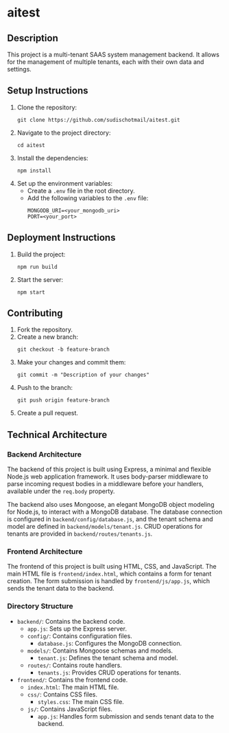 # aitest

## Description
This project is a multi-tenant SAAS system management backend. It allows for the management of multiple tenants, each with their own data and settings.

## Setup Instructions
1. Clone the repository:
   ```
   git clone https://github.com/sudischotmail/aitest.git
   ```
2. Navigate to the project directory:
   ```
   cd aitest
   ```
3. Install the dependencies:
   ```
   npm install
   ```
4. Set up the environment variables:
   - Create a `.env` file in the root directory.
   - Add the following variables to the `.env` file:
     ```
     MONGODB_URI=<your_mongodb_uri>
     PORT=<your_port>
     ```

## Deployment Instructions
1. Build the project:
   ```
   npm run build
   ```
2. Start the server:
   ```
   npm start
   ```

## Contributing
1. Fork the repository.
2. Create a new branch:
   ```
   git checkout -b feature-branch
   ```
3. Make your changes and commit them:
   ```
   git commit -m "Description of your changes"
   ```
4. Push to the branch:
   ```
   git push origin feature-branch
   ```
5. Create a pull request.

## Technical Architecture

### Backend Architecture
The backend of this project is built using Express, a minimal and flexible Node.js web application framework. It uses body-parser middleware to parse incoming request bodies in a middleware before your handlers, available under the `req.body` property.

The backend also uses Mongoose, an elegant MongoDB object modeling for Node.js, to interact with a MongoDB database. The database connection is configured in `backend/config/database.js`, and the tenant schema and model are defined in `backend/models/tenant.js`. CRUD operations for tenants are provided in `backend/routes/tenants.js`.

### Frontend Architecture
The frontend of this project is built using HTML, CSS, and JavaScript. The main HTML file is `frontend/index.html`, which contains a form for tenant creation. The form submission is handled by `frontend/js/app.js`, which sends the tenant data to the backend.

### Directory Structure
- `backend/`: Contains the backend code.
  - `app.js`: Sets up the Express server.
  - `config/`: Contains configuration files.
    - `database.js`: Configures the MongoDB connection.
  - `models/`: Contains Mongoose schemas and models.
    - `tenant.js`: Defines the tenant schema and model.
  - `routes/`: Contains route handlers.
    - `tenants.js`: Provides CRUD operations for tenants.
- `frontend/`: Contains the frontend code.
  - `index.html`: The main HTML file.
  - `css/`: Contains CSS files.
    - `styles.css`: The main CSS file.
  - `js/`: Contains JavaScript files.
    - `app.js`: Handles form submission and sends tenant data to the backend.
